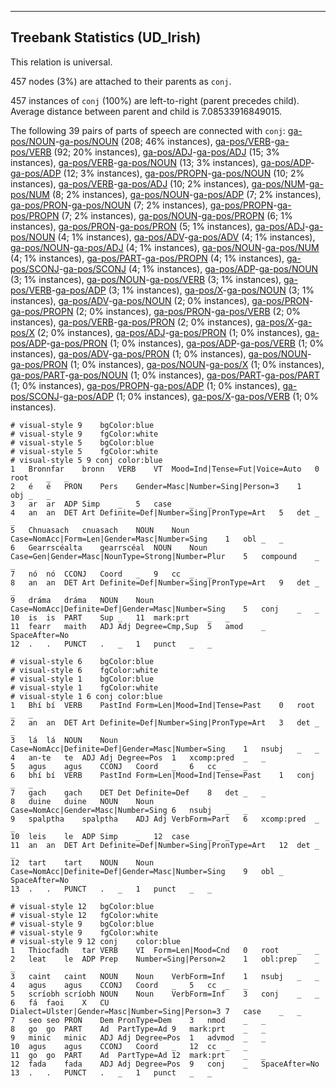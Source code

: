 

--------------------------------------------------------------------------------

## Treebank Statistics (UD_Irish)

This relation is universal.

457 nodes (3%) are attached to their parents as `conj`.

457 instances of `conj` (100%) are left-to-right (parent precedes child).
Average distance between parent and child is 7.08533916849015.

The following 39 pairs of parts of speech are connected with `conj`: [ga-pos/NOUN]()-[ga-pos/NOUN]() (208; 46% instances), [ga-pos/VERB]()-[ga-pos/VERB]() (92; 20% instances), [ga-pos/ADJ]()-[ga-pos/ADJ]() (15; 3% instances), [ga-pos/VERB]()-[ga-pos/NOUN]() (13; 3% instances), [ga-pos/ADP]()-[ga-pos/ADP]() (12; 3% instances), [ga-pos/PROPN]()-[ga-pos/NOUN]() (10; 2% instances), [ga-pos/VERB]()-[ga-pos/ADJ]() (10; 2% instances), [ga-pos/NUM]()-[ga-pos/NUM]() (8; 2% instances), [ga-pos/NOUN]()-[ga-pos/ADP]() (7; 2% instances), [ga-pos/PRON]()-[ga-pos/NOUN]() (7; 2% instances), [ga-pos/PROPN]()-[ga-pos/PROPN]() (7; 2% instances), [ga-pos/NOUN]()-[ga-pos/PROPN]() (6; 1% instances), [ga-pos/PRON]()-[ga-pos/PRON]() (5; 1% instances), [ga-pos/ADJ]()-[ga-pos/NOUN]() (4; 1% instances), [ga-pos/ADV]()-[ga-pos/ADV]() (4; 1% instances), [ga-pos/NOUN]()-[ga-pos/ADJ]() (4; 1% instances), [ga-pos/NOUN]()-[ga-pos/NUM]() (4; 1% instances), [ga-pos/PART]()-[ga-pos/PROPN]() (4; 1% instances), [ga-pos/SCONJ]()-[ga-pos/SCONJ]() (4; 1% instances), [ga-pos/ADP]()-[ga-pos/NOUN]() (3; 1% instances), [ga-pos/NOUN]()-[ga-pos/VERB]() (3; 1% instances), [ga-pos/VERB]()-[ga-pos/ADP]() (3; 1% instances), [ga-pos/X]()-[ga-pos/NOUN]() (3; 1% instances), [ga-pos/ADV]()-[ga-pos/NOUN]() (2; 0% instances), [ga-pos/PRON]()-[ga-pos/PROPN]() (2; 0% instances), [ga-pos/PRON]()-[ga-pos/VERB]() (2; 0% instances), [ga-pos/VERB]()-[ga-pos/PRON]() (2; 0% instances), [ga-pos/X]()-[ga-pos/X]() (2; 0% instances), [ga-pos/ADJ]()-[ga-pos/PRON]() (1; 0% instances), [ga-pos/ADP]()-[ga-pos/PRON]() (1; 0% instances), [ga-pos/ADP]()-[ga-pos/VERB]() (1; 0% instances), [ga-pos/ADV]()-[ga-pos/PRON]() (1; 0% instances), [ga-pos/NOUN]()-[ga-pos/PRON]() (1; 0% instances), [ga-pos/NOUN]()-[ga-pos/X]() (1; 0% instances), [ga-pos/PART]()-[ga-pos/NOUN]() (1; 0% instances), [ga-pos/PART]()-[ga-pos/PART]() (1; 0% instances), [ga-pos/PROPN]()-[ga-pos/ADP]() (1; 0% instances), [ga-pos/SCONJ]()-[ga-pos/ADP]() (1; 0% instances), [ga-pos/X]()-[ga-pos/VERB]() (1; 0% instances).


~~~ conllu
# visual-style 9	bgColor:blue
# visual-style 9	fgColor:white
# visual-style 5	bgColor:blue
# visual-style 5	fgColor:white
# visual-style 5 9 conj	color:blue
1	Bronnfar	bronn	VERB	VT	Mood=Ind|Tense=Fut|Voice=Auto	0	root	_	_
2	é	é	PRON	Pers	Gender=Masc|Number=Sing|Person=3	1	obj	_	_
3	ar	ar	ADP	Simp	_	5	case	_	_
4	an	an	DET	Art	Definite=Def|Number=Sing|PronType=Art	5	det	_	_
5	Chnuasach	cnuasach	NOUN	Noun	Case=NomAcc|Form=Len|Gender=Masc|Number=Sing	1	obl	_	_
6	Gearrscéalta	gearrscéal	NOUN	Noun	Case=Gen|Gender=Masc|NounType=Strong|Number=Plur	5	compound	_	_
7	nó	nó	CCONJ	Coord	_	9	cc	_	_
8	an	an	DET	Art	Definite=Def|Number=Sing|PronType=Art	9	det	_	_
9	dráma	dráma	NOUN	Noun	Case=NomAcc|Definite=Def|Gender=Masc|Number=Sing	5	conj	_	_
10	is	is	PART	Sup	_	11	mark:prt	_	_
11	fearr	maith	ADJ	Adj	Degree=Cmp,Sup	5	amod	_	SpaceAfter=No
12	.	.	PUNCT	.	_	1	punct	_	_

~~~


~~~ conllu
# visual-style 6	bgColor:blue
# visual-style 6	fgColor:white
# visual-style 1	bgColor:blue
# visual-style 1	fgColor:white
# visual-style 1 6 conj	color:blue
1	Bhí	bí	VERB	PastInd	Form=Len|Mood=Ind|Tense=Past	0	root	_	_
2	an	an	DET	Art	Definite=Def|Number=Sing|PronType=Art	3	det	_	_
3	lá	lá	NOUN	Noun	Case=NomAcc|Definite=Def|Gender=Masc|Number=Sing	1	nsubj	_	_
4	an-te	te	ADJ	Adj	Degree=Pos	1	xcomp:pred	_	_
5	agus	agus	CCONJ	Coord	_	6	cc	_	_
6	bhí	bí	VERB	PastInd	Form=Len|Mood=Ind|Tense=Past	1	conj	_	_
7	gach	gach	DET	Det	Definite=Def	8	det	_	_
8	duine	duine	NOUN	Noun	Case=NomAcc|Gender=Masc|Number=Sing	6	nsubj	_	_
9	spalptha	spalptha	ADJ	Adj	VerbForm=Part	6	xcomp:pred	_	_
10	leis	le	ADP	Simp	_	12	case	_	_
11	an	an	DET	Art	Definite=Def|Number=Sing|PronType=Art	12	det	_	_
12	tart	tart	NOUN	Noun	Case=NomAcc|Definite=Def|Gender=Masc|Number=Sing	9	obl	_	SpaceAfter=No
13	.	.	PUNCT	.	_	1	punct	_	_

~~~


~~~ conllu
# visual-style 12	bgColor:blue
# visual-style 12	fgColor:white
# visual-style 9	bgColor:blue
# visual-style 9	fgColor:white
# visual-style 9 12 conj	color:blue
1	Thiocfadh	tar	VERB	VI	Form=Len|Mood=Cnd	0	root	_	_
2	leat	le	ADP	Prep	Number=Sing|Person=2	1	obl:prep	_	_
3	caint	caint	NOUN	Noun	VerbForm=Inf	1	nsubj	_	_
4	agus	agus	CCONJ	Coord	_	5	cc	_	_
5	scríobh	scríobh	NOUN	Noun	VerbForm=Inf	3	conj	_	_
6	fá	faoi	X	CU	Dialect=Ulster|Gender=Masc|Number=Sing|Person=3	7	case	_	_
7	seo	seo	PRON	Dem	PronType=Dem	3	nmod	_	_
8	go	go	PART	Ad	PartType=Ad	9	mark:prt	_	_
9	minic	minic	ADJ	Adj	Degree=Pos	1	advmod	_	_
10	agus	agus	CCONJ	Coord	_	12	cc	_	_
11	go	go	PART	Ad	PartType=Ad	12	mark:prt	_	_
12	fada	fada	ADJ	Adj	Degree=Pos	9	conj	_	SpaceAfter=No
13	.	.	PUNCT	.	_	1	punct	_	_

~~~


